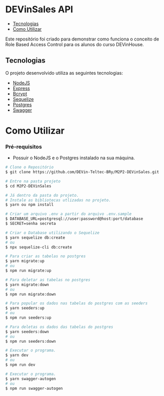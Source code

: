 # DEVinSales API

- [Tecnologias](#tech)
- [Como Utilizar](#settings)

<a id="tech"></a>

Este repositório foi criado para demonstrar como funciona o conceito de Role Based Access Control para os alunos do curso DEVinHouse.
## Tecnologias

O projeto desenvolvido utiliza as seguintes tecnologias:
- [NodeJS](https://nodejs.org/en/) 
- [Express](https://expressjs.com/)
- [Bcrypt](https://github.com/kelektiv/node.bcrypt.js/)
- [Sequelize](https://sequelize.org/)
- [Postgres](https://www.postgresql.org/)
- [Swagger](https://swagger.io/)

<a id="settings"></a>

# Como Utilizar

### **Pré-requisitos**

  - Possuir o NodeJS e o Postgres instalado na sua máquina.

```bash
# Clone o Repositório
$ git clone https://github.com/DEVin-Teltec-BRy/M2P2-DEVinSales.git
```

```bash
# Entre na pasta projeto
$ cd M2P2-DEVinSales
```

```bash
# Já dentro da pasta do projeto.
# Instale as bibliotecas utlizadas no projeto.
$ yarn ou npm install
```

```bash
# Criar um arquivo .env a partir do arquivo .env.sample
$ DATABASE_URL=postgresql://user:password@host:port/database
$ SECRET=senha secreta
```

```bash
# Criar o Database utilizando o Sequelize
$ yarn sequelize db:create 
# ou
$ npx sequelize-cli db:create
```

```bash
# Para criar as tabelas no postgres
$ yarn migrate:up
# ou
$ npm run migrate:up
```

```bash
# Para deletar as tabelas no postgres
$ yarn migrate:down
# ou
$ npm run migrate:down
```

```bash
# Para popular os dados nas tabelas do postgres com as seeders
$ yarn seeders:up
# ou
$ npm run seeders:up
```

```bash
# Para deletas os dados das tabelas do postgres
$ yarn seeders:down
# ou
$ npm run seeders:down
```

```bash
# Executar o programa.
$ yarn dev
# ou
$ npm run dev
```
```bash
# Executar o programa.
$ yarn swagger-autogen
# ou
$ npm run swagger-autogen
```
